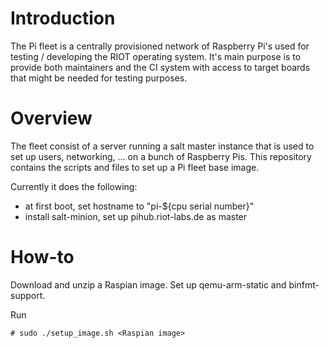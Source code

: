 # Introduction

The Pi fleet is a centrally provisioned network of Raspberry Pi's used for
testing / developing the RIOT operating system.  It's main purpose is to
provide both maintainers and the CI system with access to target boards that
might be needed for testing purposes.

# Overview

The fleet consist of a server running a salt master instance that is used to
set up users, networking, ... on a bunch of Raspberry Pis.
This repository contains the scripts and files to set up a Pi fleet base image.

Currently it does the following:

- at first boot, set hostname to "pi-${cpu serial number}"
- install salt-minion, set up pihub.riot-labs.de as master

# How-to

Download and unzip a Raspian image.
Set up qemu-arm-static and binfmt-support.

Run

    # sudo ./setup_image.sh <Raspian image>
